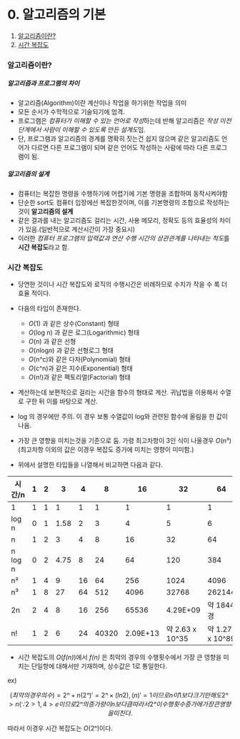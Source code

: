 # 0. 알고리즘의 기본

1. [알고리즘이란?](#알고리즘이란)
1. [시간 복잡도](#시간-복잡도)

### 알고리즘이란?

##### 알고리즘과 프로그램의 차이

- 알고리즘(Algorithm)이란 계산이나 작업을 하기위한 작업을 의미
- 모든 순서가 수학적으로 기술되기에 엄격.
- 프로그램은 *컴퓨터가 이해할 수 있는 언어로 작성*하는데 반해 알고리즘은 *작성 이전 단계에서 사람이 이해할 수 있도록 만든 설계도*임.
- 단, 프로그램과 알고리즘의 경계를 명확히 짓는건 쉽지 않으며 같은 알고리즘도 언어가 다르면 다른 프로그램이 되며 같은 언어도 작성하는 사람에 따라 다른 프로그램이 됨.

##### 알고리즘의 설계

- 컴퓨터는 복잡한 명령을 수행하기에 어렵기에 기본 명령을 조합하여 동작시켜야함
- 단순한 sort도 컴퓨터 입장에선 복잡한것이며, 이를 기본명령의 조합으로 작성하는 것이 **알고리즘의 설계**
- 같은 결과를 내는 알고리즘도 걸리는 시간, 사용 메모리, 정확도 등의 효율성의 차이가 있음.(일반적으로 계산시간이 가장 중요시)
- 이러한 *컴퓨터 프로그램의 입력값과 연산 수행 시간의 상관관계를 나타내는 척도*를 **시간 복잡도**라고 함.

### 시간 복잡도

- 당연한 것이나 시간 복잡도와 로직의 수행시간은 비례하므로 수치가 작을 수 록 더 효율 적이다.
- 다음의 타입이 존재한다.
  - *O*(1) 과 같은 상수(Constant) 형태
  - *O*(log n) 과 같은 로그(Logarithmic) 형태
  - *O*(n) 과 같은 선형
  - *O*(*n*log*n*) 과 같은 선형로그 형태
  - *O*(n^c)와 같은 다차(Polynomial) 형태
  - *O*(c^n)과 같은 지수(Exponential) 형태
  - *O*(n!)과 같은 팩토리얼(Factorial) 형태

- 계산하는데 보편적으로 걸리는 시간을 함수의 형태로 계산. 귀납법을 이용해서 수열로 구한 뒤 이를 바탕으로 계산.
- log 의 경우에만 주의. 이 경우 보통 수열값이 log와 관련된 함수에 올림을 한 값이 나옴.
- 가장 큰 영향을 미치는것을 기준으로 둠. 가령 최고차항이 3인 식이 나올경우 *O*(n³) (최고차항 이외의 값은 이경우 복잡도 증가에 미치는 영향이 미미함.)
- 위에서 설명한 타입들을 나열해서 비교하면 다음과 같다.



| 시간/n  | 1    | 2    | 3    | 4    | 8     | 16       | 32             | 64             | 1000             |
| ------- | ---- | ---- | ---- | ---- | ----- | -------- | -------------- | -------------- | ---------------- |
| 1       | 1    | 1    | 1    | 1    | 1     | 1        | 1              | 1              | 1                |
| log n   | 0    | 1    | 1.58 | 2    | 3     | 4        | 5              | 6              | 9.97             |
| n       | 1    | 2    | 3    | 4    | 8     | 16       | 32             | 64             | 1000             |
| n log n | 0    | 2    | 4.75 | 8    | 24    | 64       | 120            | 384            | 9966             |
| n²      | 1    | 4    | 9    | 16   | 64    | 256      | 1024           | 4096           | 1000000          |
| n³      | 1    | 8    | 27   | 64   | 512   | 4096     | 32768          | 262144         | 1E+09            |
| 2n      | 2    | 4    | 8    | 16   | 256   | 65536    | 4.29E+09       | 약 1844경      | 약 1.07 x 10^301  |
| n!      | 1    | 2    | 6    | 24   | 40320 | 2.09E+13 | 약 2.63 x 10^35 | 약 1.27 x 10^89 | 약 4.02 x 10^2567 |

- 시간 복잡도의 *O*(*f(n)*)에서 *f(n)* 은 최악의 경우의 수행횟수에서 가장 큰 영향을 미치는 단일항에 대해서만 기재하며, 상수값은 1로 통일한다.

ex)<br>
```math 
(최악의 경우의 수) = 2ⁿ + n
(2ⁿ)' = 2ⁿ × (ln 2), (n)' = 1 이므로 n이 1보다 크기만 해도 2ⁿ > n (∵ 2>1, 4>e 이므로 2ⁿ의 증가량이 n보다 큼
따라서 2ⁿ이 수행횟수 증가에 가장 큰 영향을 미친다.
```
따라서 이경우 시간 복잡도는 *O*(2ⁿ)이다.
